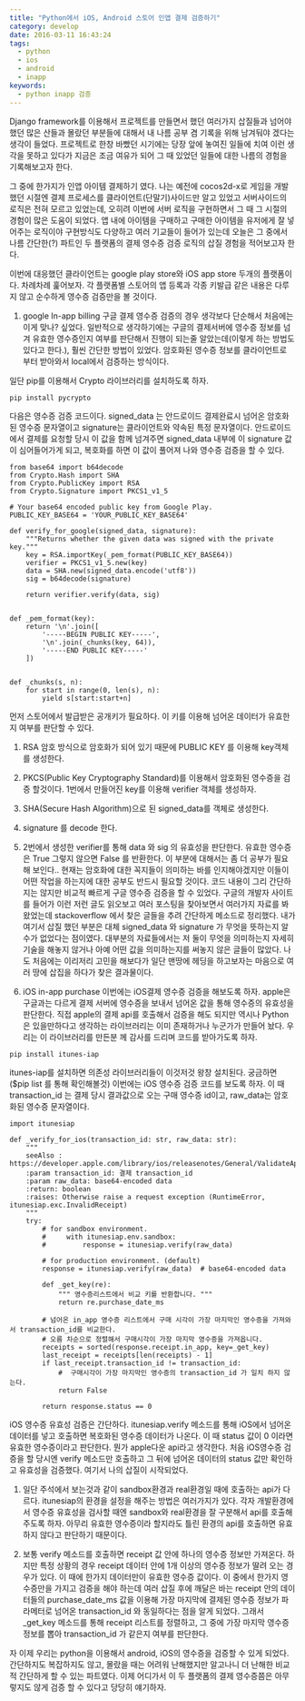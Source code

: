 ```yaml
---
title: "Python에서 iOS, Android 스토어 인앱 결제 검증하기"
category: develop
date: 2016-03-11 16:43:24
tags:
  - python
  - ios
  - android
  - inapp
keywords:
  - python inapp 검증
---
```

Django framework를 이용해서 프로젝트를 만들면서 했던 여러가지 삽질들과 넘어야했던 많은 산들과 몰랐던 부분들에 대해서 내 나름 공부 겸 기록을 위해 남겨둬야 겠다는 생각이 들었다. 프로젝트로 한창 바빴던 시기에는 당장 앞에 놓여진 일들에 치여 이런 생각을 못하고 있다가 지금은 조금 여유가 되어 그 때 있었던 일들에 대한 나름의 경험을 기록해보고자 한다.

그 중에 한가지가 인앱 아이템 결제하기 였다. 나는 예전에 cocos2d-x로 게임을 개발했던 시절엔 결제 프로세스를 클라이언트(단말기)사이드만 알고 있었고 서버사이드의 로직은 전혀 모르고 있었는데, 오히려 이번에 서버 로직을 구현하면서 그 때 그 시절의 경험이 많은 도움이 되었다. 앱 내에 아이템을 구매하고 구매한 아이템을 유저에게 잘 넣어주는 로직이야 구현방식도 다양하고 여러 기교들이 들어가 있는데 오늘은 그 중에서 나름 간단한(?) 파트인 두 플랫폼의 결제 영수증 검증 로직의 삽질 경험을 적어보고자 한다.

이번에 대응했던 클라이언트는 google play store와 iOS app store 두개의 플랫폼이다. 차례차례 훑어보자.
각 플랫폼별 스토어의 앱 등록과 각종 키발급 같은 내용은 다루지 않고 순수하게 영수증 검증만을 볼 것이다.

1. google In-app billing
구글 결제 영수증 검증의 경우 생각보다 단순해서 처음에는 이게 맞나? 싶었다. 일반적으로 생각하기에는 구글의 결제서버에 영수증 정보를 넘겨 유효한 영수증인지 여부를 판단해서 진행이 되는줄 알았는데(이렇게 하는 방법도 있다고 한다.), 훨씬 간단한 방법이 있었다. 암호화된 영수증 정보를 클라이언트로 부터 받아와서 local에서 검증하는 방식이다.

일단 pip를 이용해서 Crypto 라이브러리를 설치하도록 하자.

```
pip install pycrypto
```


다음은 영수증 검증 코드이다. signed_data 는 안드로이드 결제완료시 넘어온 암호화된 영수증 문자열이고 signature는 클라이언트와 약속된 특정 문자열이다. 안드로이드에서 결제를 요청할 당시 이 값을 함께 넘겨주면 signed_data 내부에 이 signature 값이 심어들어가게 되고, 복호화를 하면 이 값이 풀어져 나와 영수증 검증을 할 수 있다.

```
from base64 import b64decode
from Crypto.Hash import SHA
from Crypto.PublicKey import RSA
from Crypto.Signature import PKCS1_v1_5

# Your base64 encoded public key from Google Play.
PUBLIC_KEY_BASE64 = 'YOUR_PUBLIC_KEY_BASE64'

def verify_for_google(signed_data, signature):
    """Returns whether the given data was signed with the private key."""
    key = RSA.importKey(_pem_format(PUBLIC_KEY_BASE64))
    verifier = PKCS1_v1_5.new(key)
    data = SHA.new(signed_data.encode('utf8'))
    sig = b64decode(signature)

    return verifier.verify(data, sig)


def _pem_format(key):
    return '\n'.join([
        '-----BEGIN PUBLIC KEY-----',
        '\n'.join(_chunks(key, 64)),
        '-----END PUBLIC KEY-----'
    ])


def _chunks(s, n):
    for start in range(0, len(s), n):
        yield s[start:start+n]
```


먼저 스토어에서 발급받은 공개키가 필요하다. 이 키를 이용해 넘어온 데이터가 유효한지 여부를 판단할 수 있다.
1. RSA 암호 방식으로 암호화가 되어 있기 때문에 PUBLIC KEY 를 이용해 key객체를 생성한다.
2. PKCS(Public Key Cryptography Standard)를 이용해서 암호화된 영수증을 검증 할것이다. 1번에서 만들어진 key를 이용해 verifier 객체를 생성하자.
3. SHA(Secure Hash Algorithm)으로 된 signed_data를 객체로 생성한다.
4. signature 를 decode 한다.
5. 2번에서 생성한 verifier를 통해 data 와 sig 의 유효성을 판단한다. 유효한 영수증은 True 그렇지 않으면 False 를 반환한다.
이 부분에 대해서는 좀 더 공부가 필요해 보인다.. 현재는 암호화에 대한 꼭지들이 의미하는 바를 인지해야겠지만 이들이 어떤 작업을 하는지에 대한 공부도 반드시 필요할 것이다.
코드 내용이 그리 간단하지는 않지만 비교적 빠르게 구글 영수증 검증을 할 수 있었다. 구글의 개발자 사이트를 들어가 이런 저런 글도 읽오보고 여러 포스팅을 찾아보면서 여러가지 자료를 봐왔었는데 stackoverflow 에서 찾은 글들을 추려 간단하게 메소드로 정리했다. 내가 여기서 삽질 했던 부분은 대체 signed_data 와 signature 가 무엇을 뜻하는지 알 수가 없었다는 점이였다. 대부분의 자료들에서는 저 둘이 무엇을 의미하는지 자세히 기술을 해놓지 않거나 아예 어떤 값을 의미하는지를 써놓지 않은 글들이 많았다. 나도 처음에는 이리저리 고민을 해보다가 일단 맨땅에 헤딩을 하고보자는 마음으로 여러 땅에 삽집을 하다가 찾은 결과물이다.


2. iOS in-app purchase
이번에는 iOS결제 영수증 검증을 해보도록 하자. apple은 구글과는 다르게 결제 서버에 영수증을 보내서 넘어온 값을 통해 영수증의 유효성을 판단한다. 직접 apple의 결제 api를 호출해서 검증을 해도 되지만 역시나 Python은 있을만하다고 생각하는 라이브러리는 이미 존재하거나 누군가가 만들어 놨다. 우리는 이 라이브러리를 만든분 께 감사를 드리며 코드를 받아가도록 하자.

```
pip install itunes-iap
```

itunes-iap를 설치하면 의존성 라이브러리들이 이것저것 왕창 설치된다. 궁금하면 ($pip list 를 통해 확인해볼것)
이번에는 iOS 영수증 검증 코드를 보도록 하자. 이 때 transaction_id 는 결제 당시 결과값으로 오는 구매 영수증 id이고, raw_data는 암호화된 영수증 문자열이다.

```
import itunesiap

def _verify_for_ios(transaction_id: str, raw_data: str):
    """
    seeAlso : https://developer.apple.com/library/ios/releasenotes/General/ValidateAppStoreReceipt/Chapters/ValidateRemotely.html
    :param transaction_id: 결제 transaction_id
    :param raw_data: base64-encoded data
    :return: boolean
    :raises: Otherwise raise a request exception (RuntimeError, itunesiap.exc.InvalidReceipt)
    """
    try:
        # for sandbox environment.
        #     with itunesiap.env.sandbox:
        #         response = itunesiap.verify(raw_data)

        # for production environment. (default)
        response = itunesiap.verify(raw_data)  # base64-encoded data

        def _get_key(re):
            """ 영수증리스트에서 비교 키를 반환합니다. """
            return re.purchase_date_ms

        # 넘어온 in_app 영수증 리스트에서 구매 시각이 가장 마지막인 영수증을 가져와서 transaction_id를 비교한다.
        # 오름 차순으로 정렬해서 구매시각이 가장 마지막 영수증을 가져옵니다.
        receipts = sorted(response.receipt.in_app, key=_get_key)
        last_receipt = receipts[len(receipts) - 1]
        if last_receipt.transaction_id != transaction_id:
            #  구매시각이 가장 마지막인 영수증의 transaction_id 가 일치 하지 않는다.
            return False

        return response.status == 0
```

iOS 영수증 유효성 검증은 간단하다. itunesiap.verify 메소드를 통해 iOS에서 넘어온 데이터를 넣고 호출하면 복호화된 영수증 데이터가 나온다. 이 때 status 값이 0 이라면 유효한 영수증이라고 판단한다. 뭔가 apple다운 api라고 생각한다. 처음 iOS영수증 검증을 할 당시엔 verify 메소드만 호출하고 그 뒤에 넘어온 데이터의 status 값만 확인하고 유효성을 검증했다.
여기서 나의 삽질이 시작되었다.

1. 일단 주석에서 보는것과 같이 sandbox환경과 real환경일 때에 호출하는 api가 다르다. itunesiap의 환경을 설정을 해주는 방법은 여러가지가 있다. 각자 개발환경에서 영수증 유효성을 검사할 때엔 sandbox와 real환경을 잘 구분해서 api를 호출해주도록 하자. 아무리 유효한 영수증이라 할지라도 틀린 환경의 api를 호출하면 유효하지 않다고 판단하기 때문이다.

2. 보통 verify 메소드를 호출하면 receipt 값 안에 하나의 영수증 정보만 가져온다. 하지만 특정 상황의 경우 receipt 데이터 안에 1개 이상의 영수증 정보가 딸려 오는 경우가 있다. 이 때에 한가지 데이터만이 유효한 영수증 값이다. 이 중에서 한가지 영수증만을 가지고 검증을 해야 하는데 여러 삽질 후에 깨달은 바는 receipt 안의 데이터들의 purchase_date_ms 값을 이용해 가장 마지막에 결제된 영수증 정보가 파라메터로 넘어온 transaction_id 와 동일하다는 점을 알게 되었다. 그래서 _get_key 메소드를 통해 receipt 리스트를 정렬하고, 그 중에 가장 마지막 영수증 정보를 뽑아 transaction_id 가 같은지 여부를 판단한다.

자 이제 우리는 python을 이용해서 android, iOS의 영수증을 검증할 수 있게 되었다. 간단하지도 복잡하지도 않고, 몰랐을 때는 어려워 난해했지만 알고나니 더 난해한 비교적 간단하게 할 수 있는 파트였다. 이제 어디가서 이 두 플랫폼의 결제 영수증쯤은 아무렇지도 않게 검증 할 수 있다고 당당히 얘기하자.


